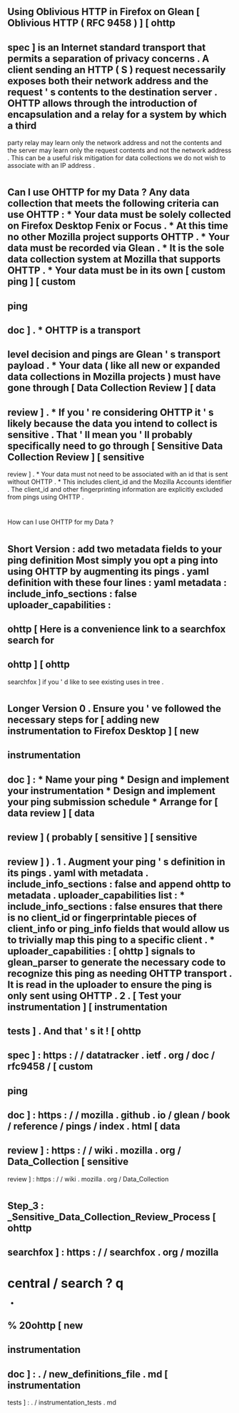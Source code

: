 #
Using
Oblivious
HTTP
in
Firefox
on
Glean
[
Oblivious
HTTP
(
RFC
9458
)
]
[
ohttp
-
spec
]
is
an
Internet
standard
transport
that
permits
a
separation
of
privacy
concerns
.
A
client
sending
an
HTTP
(
S
)
request
necessarily
exposes
both
their
network
address
and
the
request
'
s
contents
to
the
destination
server
.
OHTTP
allows
through
the
introduction
of
encapsulation
and
a
relay
for
a
system
by
which
a
third
-
party
relay
may
learn
only
the
network
address
and
not
the
contents
and
the
server
may
learn
only
the
request
contents
and
not
the
network
address
.
This
can
be
a
useful
risk
mitigation
for
data
collections
we
do
not
wish
to
associate
with
an
IP
address
.
#
#
Can
I
use
OHTTP
for
my
Data
?
Any
data
collection
that
meets
the
following
criteria
can
use
OHTTP
:
*
Your
data
must
be
solely
collected
on
Firefox
Desktop
Fenix
or
Focus
.
*
At
this
time
no
other
Mozilla
project
supports
OHTTP
.
*
Your
data
must
be
recorded
via
Glean
.
*
It
is
the
sole
data
collection
system
at
Mozilla
that
supports
OHTTP
.
*
Your
data
must
be
in
its
own
[
custom
ping
]
[
custom
-
ping
-
doc
]
.
*
OHTTP
is
a
transport
-
level
decision
and
pings
are
Glean
'
s
transport
payload
.
*
Your
data
(
like
all
new
or
expanded
data
collections
in
Mozilla
projects
)
must
have
gone
through
[
Data
Collection
Review
]
[
data
-
review
]
.
*
If
you
'
re
considering
OHTTP
it
'
s
likely
because
the
data
you
intend
to
collect
is
sensitive
.
That
'
ll
mean
you
'
ll
probably
specifically
need
to
go
through
[
Sensitive
Data
Collection
Review
]
[
sensitive
-
review
]
.
*
Your
data
must
not
need
to
be
associated
with
an
id
that
is
sent
without
OHTTP
.
*
This
includes
client_id
and
the
Mozilla
Accounts
identifier
.
The
client_id
and
other
fingerprinting
information
are
explicitly
excluded
from
pings
using
OHTTP
.
#
#
How
can
I
use
OHTTP
for
my
Data
?
#
#
#
Short
Version
:
add
two
metadata
fields
to
your
ping
definition
Most
simply
you
opt
a
ping
into
using
OHTTP
by
augmenting
its
pings
.
yaml
definition
with
these
four
lines
:
yaml
metadata
:
include_info_sections
:
false
uploader_capabilities
:
-
ohttp
[
Here
is
a
convenience
link
to
a
searchfox
search
for
-
ohttp
]
[
ohttp
-
searchfox
]
if
you
'
d
like
to
see
existing
uses
in
tree
.
#
#
#
Longer
Version
0
.
Ensure
you
'
ve
followed
the
necessary
steps
for
[
adding
new
instrumentation
to
Firefox
Desktop
]
[
new
-
instrumentation
-
doc
]
:
*
Name
your
ping
*
Design
and
implement
your
instrumentation
*
Design
and
implement
your
ping
submission
schedule
*
Arrange
for
[
data
review
]
[
data
-
review
]
(
probably
[
sensitive
]
[
sensitive
-
review
]
)
.
1
.
Augment
your
ping
'
s
definition
in
its
pings
.
yaml
with
metadata
.
include_info_sections
:
false
and
append
ohttp
to
metadata
.
uploader_capabilities
list
:
*
include_info_sections
:
false
ensures
that
there
is
no
client_id
or
fingerprintable
pieces
of
client_info
or
ping_info
fields
that
would
allow
us
to
trivially
map
this
ping
to
a
specific
client
.
*
uploader_capabilities
:
[
ohttp
]
signals
to
glean_parser
to
generate
the
necessary
code
to
recognize
this
ping
as
needing
OHTTP
transport
.
It
is
read
in
the
uploader
to
ensure
the
ping
is
only
sent
using
OHTTP
.
2
.
[
Test
your
instrumentation
]
[
instrumentation
-
tests
]
.
And
that
'
s
it
!
[
ohttp
-
spec
]
:
https
:
/
/
datatracker
.
ietf
.
org
/
doc
/
rfc9458
/
[
custom
-
ping
-
doc
]
:
https
:
/
/
mozilla
.
github
.
io
/
glean
/
book
/
reference
/
pings
/
index
.
html
[
data
-
review
]
:
https
:
/
/
wiki
.
mozilla
.
org
/
Data_Collection
[
sensitive
-
review
]
:
https
:
/
/
wiki
.
mozilla
.
org
/
Data_Collection
#
Step_3
:
_Sensitive_Data_Collection_Review_Process
[
ohttp
-
searchfox
]
:
https
:
/
/
searchfox
.
org
/
mozilla
-
central
/
search
?
q
=
-
%
20ohttp
[
new
-
instrumentation
-
doc
]
:
.
/
new_definitions_file
.
md
[
instrumentation
-
tests
]
:
.
/
instrumentation_tests
.
md
